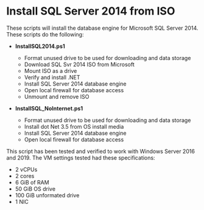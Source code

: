 # Install SQL Server 2014 from ISO

These scripts will install the database engine for Microsoft SQL Server 2014.  These scripts do the following:
* **InstallSQL2014.ps1**
  * Format unused drive to be used for downloading and data storage
  * Download SQL Svr 2014 ISO from Microsoft
  * Mount ISO as a drive
  * Verify and install .NET
  * Install SQL Server 2014 database engine
  * Open local firewall for database access
  * Unmount and remove ISO

* **InstallSQL_NoInternet.ps1**
  * Format unused drive to be used for downloading and data storage
  * Install dot Net 3.5 from OS install media
  * Install SQL Server 2014 database engine
  * Open local firewall for database access  

This script has been tested and verified to work with Windows Server 2016 and 2019.  The VM settings tested had these specifications:
* 2 vCPUs
* 2 cores
* 6 GiB of RAM
* 50 GiB OS drive
* 100 GiB unformated drive
* 1 NIC